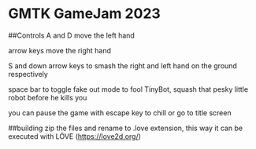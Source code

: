 # GMTK GameJam 2023

##Controls 
A and D move the left hand 

arrow keys move the right hand

S and down arrow keys to smash the right and left hand on the ground respectively

space bar to toggle fake out mode to fool TinyBot, squash that pesky little robot before he kills you

you can pause the game with escape key to chill or go to title screen

##building
zip the files and rename to .love extension, this way it can be executed with LÖVE (https://love2d.org/)
